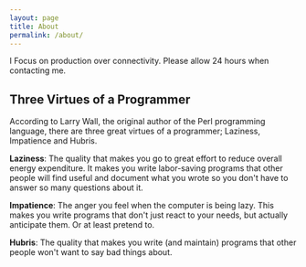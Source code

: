 ```yaml
---
layout: page
title: About
permalink: /about/
---
```


I Focus on production over connectivity. Please allow 24 hours when contacting
me.

## Three Virtues of a Programmer

According to Larry Wall, the original author of the Perl programming language, there are three great virtues of a programmer; Laziness, Impatience and Hubris.

**Laziness**: The quality that makes you go to great effort to reduce overall energy expenditure. It makes you write labor-saving programs that other people will find useful and document what you wrote so you don't have to answer so many questions about it.

**Impatience**: The anger you feel when the computer is being lazy. This makes you write programs that don't just react to your needs, but actually anticipate them. Or at least pretend to.

**Hubris**: The quality that makes you write (and maintain) programs that other people won't want to say bad things about.
